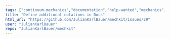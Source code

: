 ```yaml
---
tags: ["continuum-mechanics","documentation","help-wanted","mechanics","mechanics-of-materials","python"]
title: "Define additional notations in Docs"
html_url: "https://github.com/JulianKarlBauer/mechkit/issues/29"
user: "JulianKarlBauer"
repo: "JulianKarlBauer/mechkit"
---
```


